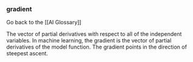 ### gradient

Go back to the [[AI Glossary]]


The vector of partial derivatives with respect to all of the independent variables. In machine learning, the gradient is the vector of partial derivatives of the model function. The gradient points in the direction of steepest ascent.

